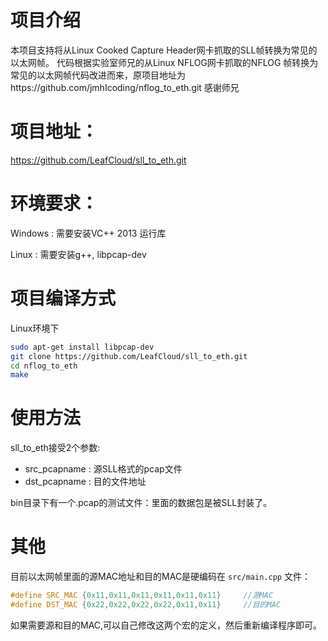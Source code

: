 # 项目介绍
本项目支持将从Linux Cooked Capture Header网卡抓取的SLL帧转换为常见的以太网帧。 
代码根据实验室师兄的从Linux NFLOG网卡抓取的NFLOG 帧转换为常见的以太网帧代码改进而来，原项目地址为https://github.com/jmhIcoding/nflog_to_eth.git
感谢师兄

# 项目地址：
https://github.com/LeafCloud/sll_to_eth.git

# 环境要求：

Windows : 需要安装VC++ 2013 运行库

Linux : 需要安装g++, libpcap-dev

# 项目编译方式

Linux环境下
```sh
sudo apt-get install libpcap-dev
git clone https://github.com/LeafCloud/sll_to_eth.git
cd nflog_to_eth
make
```


# 使用方法

sll_to_eth接受2个参数: 

- src_pcapname : 源SLL格式的pcap文件
- dst_pcapname : 目的文件地址


bin目录下有一个.pcap的测试文件：里面的数据包是被SLL封装了。
# 其他
目前以太网帧里面的源MAC地址和目的MAC是硬编码在 `src/main.cpp` 文件：

```cpp
#define SRC_MAC {0x11,0x11,0x11,0x11,0x11,0x11}		//源MAC
#define DST_MAC {0x22,0x22,0x22,0x22,0x11,0x11}		//目的MAC
```
如果需要源和目的MAC,可以自己修改这两个宏的定义，然后重新编译程序即可。
